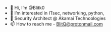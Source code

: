 - 👋 Hi, I’m @Blitk0
- 👀 I’m interested in ITsec, networking, python,       
- 🌱 Security Architect @ Akamai Technoologies
- 📫 How to reach me - BlitQ@protonmail.com

<!---
Blitk0/Blitk0 is a ✨ special ✨ repository because its `README.md` (this file) appears on your GitHub profile.
You can click the Preview link to take a look at your changes.
--->
